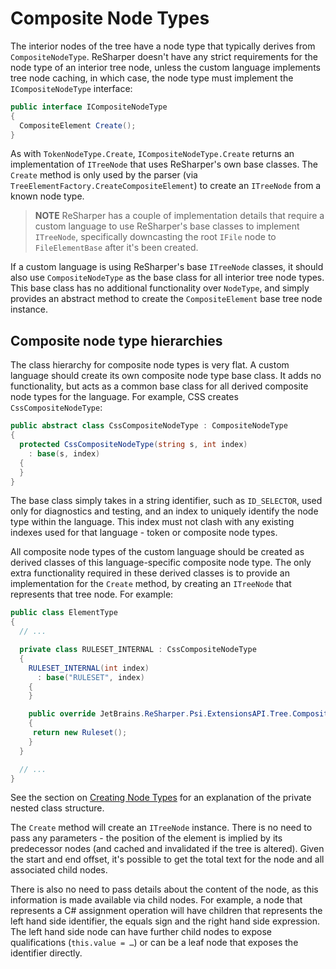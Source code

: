 ---
---

# Composite Node Types

The interior nodes of the tree have a node type that typically derives from `CompositeNodeType`. ReSharper doesn't have any strict requirements for the node type of an interior tree node, unless the custom language implements tree node caching, in which case, the node type must implement the `ICompositeNodeType` interface:

```csharp
public interface ICompositeNodeType
{
  CompositeElement Create();
}
```

As with `TokenNodeType.Create`, `ICompositeNodeType.Create` returns an implementation of `ITreeNode` that uses ReSharper's own base classes. The `Create` method is only used by the parser (via `TreeElementFactory.CreateCompositeElement`) to create an `ITreeNode` from a known node type.

> **NOTE** ReSharper has a couple of implementation details that require a custom language to use ReSharper's base classes to implement `ITreeNode`, specifically downcasting the root `IFile` node to `FileElementBase` after it's been created.

If a custom language is using ReSharper's base `ITreeNode` classes, it should also use `CompositeNodeType` as the base class for all interior tree node types. This base class has no additional functionality over `NodeType`, and simply provides an abstract method to create the `CompositeElement` base tree node instance.

## Composite node type hierarchies

The class hierarchy for composite node types is very flat. A custom language should create its own composite node type base class. It adds no functionality, but acts as a common base class for all derived composite node types for the language. For example, CSS creates `CssCompositeNodeType`:

```csharp
public abstract class CssCompositeNodeType : CompositeNodeType
{
  protected CssCompositeNodeType(string s, int index)
    : base(s, index)
  {
  }
}
```

The base class simply takes in a string identifier, such as `ID_SELECTOR`, used only for diagnostics and testing, and an index to uniquely identify the node type within the language. This index must not clash with any existing indexes used for that language - token or composite node types.

All composite node types of the custom language should be created as derived classes of this language-specific composite node type. The only extra functionality required in these derived classes is to provide an implementation for the `Create` method, by creating an `ITreeNode` that represents that tree node. For example:

```csharp
public class ElementType
{
  // ...

  private class RULESET_INTERNAL : CssCompositeNodeType
  {
    RULESET_INTERNAL(int index)
      : base("RULESET", index)
    {
    }

    public override JetBrains.ReSharper.Psi.ExtensionsAPI.Tree.CompositeElement Create()
    {
     return new Ruleset();
    }
  }

  // ...
}
```

See the section on [Creating Node Types](CreatingNodeTypes.md) for an explanation of the private nested class structure.

The `Create` method will create an `ITreeNode` instance. There is no need to pass any parameters - the position of the element is implied by its predecessor nodes (and cached and invalidated if the tree is altered). Given the start and end offset, it's possible to get the total text for the node and all associated child nodes.

There is also no need to pass details about the content of the node, as this information is made available via child nodes. For example, a node that represents a C# assignment operation will have children that represents the left hand side identifier, the equals sign and the right hand side expression. The left hand side node can have further child nodes to expose qualifications (`this.value = …`) or can be a leaf node that exposes the identifier directly.
